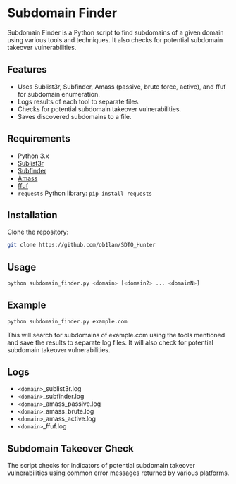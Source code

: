 # Subdomain Finder

Subdomain Finder is a Python script to find subdomains of a given domain using various tools and techniques. It also checks for potential subdomain takeover vulnerabilities.

## Features

- Uses Sublist3r, Subfinder, Amass (passive, brute force, active), and ffuf for subdomain enumeration.
- Logs results of each tool to separate files.
- Checks for potential subdomain takeover vulnerabilities.
- Saves discovered subdomains to a file.

## Requirements

- Python 3.x
- [Sublist3r](https://github.com/aboul3la/Sublist3r)
- [Subfinder](https://github.com/projectdiscovery/subfinder)
- [Amass](https://github.com/OWASP/Amass)
- [ffuf](https://github.com/ffuf/ffuf)
- `requests` Python library: `pip install requests`

## Installation

Clone the repository:
```bash
git clone https://github.com/ob1lan/SDTO_Hunter
```
## Usage
```bash
python subdomain_finder.py <domain> [<domain2> ... <domainN>]
```
## Example
```bash
python subdomain_finder.py example.com
```
This will search for subdomains of example.com using the tools mentioned and save the results to separate log files. It will also check for potential subdomain takeover vulnerabilities.

## Logs
- `<domain>`_sublist3r.log
- `<domain>`_subfinder.log
- `<domain>`_amass_passive.log
- `<domain>`_amass_brute.log
- `<domain>`_amass_active.log
- `<domain>`_ffuf.log

## Subdomain Takeover Check
The script checks for indicators of potential subdomain takeover vulnerabilities using common error messages returned by various platforms.
